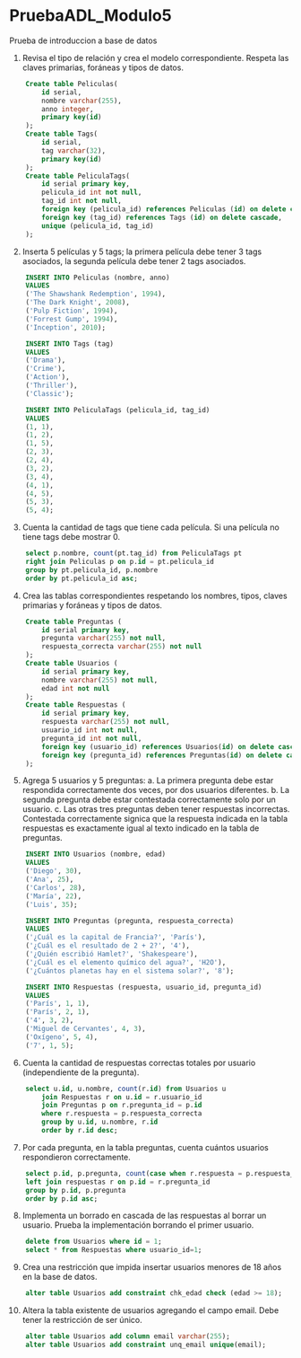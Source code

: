 # PruebaADL_Modulo5

Prueba de introduccion a base de datos

1. Revisa el tipo de relación y crea el modelo correspondiente. Respeta las claves primarias, foráneas y tipos de datos.

```SQL
    Create table Peliculas(
        id serial,
        nombre varchar(255),
        anno integer,
        primary key(id)
    );
    Create table Tags(
        id serial,
        tag varchar(32),
        primary key(id)
    );
    Create table PeliculaTags(
        id serial primary key,
        pelicula_id int not null,
        tag_id int not null,
        foreign key (pelicula_id) references Peliculas (id) on delete cascade,
        foreign key (tag_id) references Tags (id) on delete cascade,
        unique (pelicula_id, tag_id)
    );
```

2. Inserta 5 películas y 5 tags; la primera película debe tener 3 tags asociados, la segunda película debe tener 2 tags asociados.

```SQL
    INSERT INTO Peliculas (nombre, anno)
    VALUES
    ('The Shawshank Redemption', 1994),
    ('The Dark Knight', 2008),
    ('Pulp Fiction', 1994),
    ('Forrest Gump', 1994),
    ('Inception', 2010); 

    INSERT INTO Tags (tag)
    VALUES
    ('Drama'),
    ('Crime'),
    ('Action'),
    ('Thriller'),
    ('Classic');

    INSERT INTO PeliculaTags (pelicula_id, tag_id)
    VALUES
    (1, 1),
    (1, 2),
    (1, 5),
    (2, 3),
    (2, 4),
    (3, 2),
    (3, 4),
    (4, 1),
    (4, 5),
    (5, 3),
    (5, 4);
```

3. Cuenta la cantidad de tags que tiene cada película. Si una película no tiene tags debe mostrar 0.

```SQL
    select p.nombre, count(pt.tag_id) from PeliculaTags pt 
    right join Peliculas p on p.id = pt.pelicula_id 
    group by pt.pelicula_id, p.nombre
    order by pt.pelicula_id asc;
```

4. Crea las tablas correspondientes respetando los nombres, tipos, claves primarias y foráneas y tipos de datos.

```SQL
    Create table Preguntas (
        id serial primary key,
        pregunta varchar(255) not null,
        respuesta_correcta varchar(255) not null
    );
    Create table Usuarios (
        id serial primary key,
        nombre varchar(255) not null,
        edad int not null
    );
    Create table Respuestas (
        id serial primary key,
        respuesta varchar(255) not null,
        usuario_id int not null,
        pregunta_id int not null,
        foreign key (usuario_id) references Usuarios(id) on delete cascade,
        foreign key (pregunta_id) references Preguntas(id) on delete cascade
    );
```

5. Agrega 5 usuarios y 5 preguntas:
    a. La primera pregunta debe estar respondida correctamente dos veces, por dos usuarios diferentes.
    b. La segunda pregunta debe estar contestada correctamente solo por un usuario.
    c. Las otras tres preguntas deben tener respuestas incorrectas.
    Contestada correctamente signica que la respuesta indicada en la tabla respuestas es exactamente igual al texto indicado en la tabla de preguntas.

```SQL
    INSERT INTO Usuarios (nombre, edad)
    VALUES
    ('Diego', 30),
    ('Ana', 25),
    ('Carlos', 28),
    ('María', 22),
    ('Luis', 35);

    INSERT INTO Preguntas (pregunta, respuesta_correcta)
    VALUES
    ('¿Cuál es la capital de Francia?', 'París'),
    ('¿Cuál es el resultado de 2 + 2?', '4'),
    ('¿Quién escribió Hamlet?', 'Shakespeare'),
    ('¿Cuál es el elemento químico del agua?', 'H2O'),
    ('¿Cuántos planetas hay en el sistema solar?', '8');

    INSERT INTO Respuestas (respuesta, usuario_id, pregunta_id)
    VALUES
    ('París', 1, 1),
    ('París', 2, 1),
    ('4', 3, 2),
    ('Miguel de Cervantes', 4, 3),
    ('Oxígeno', 5, 4),
    ('7', 1, 5);
```

6. Cuenta la cantidad de respuestas correctas totales por usuario (independiente de la pregunta).

```SQL
    select u.id, u.nombre, count(r.id) from Usuarios u
        join Respuestas r on u.id = r.usuario_id
        join Preguntas p on r.pregunta_id = p.id
        where r.respuesta = p.respuesta_correcta
        group by u.id, u.nombre, r.id
        order by r.id desc;
```

7. Por cada pregunta, en la tabla preguntas, cuenta cuántos usuarios respondieron correctamente.

```SQL
    select p.id, p.pregunta, count(case when r.respuesta = p.respuesta_correcta then 1 end) from Preguntas p 
    left join respuestas r on p.id = r.pregunta_id
    group by p.id, p.pregunta
    order by p.id asc;
```

8. Implementa un borrado en cascada de las respuestas al borrar un usuario. Prueba la implementación borrando el primer usuario.

```SQL
    delete from Usuarios where id = 1;
    select * from Respuestas where usuario_id=1;
```

9. Crea una restricción que impida insertar usuarios menores de 18 años en la base de datos.

```SQL
    alter table Usuarios add constraint chk_edad check (edad >= 18);
```

10. Altera la tabla existente de usuarios agregando el campo email. Debe tener la restricción de ser único.

```SQL
    alter table Usuarios add column email varchar(255);
    alter table Usuarios add constraint unq_email unique(email);
```
